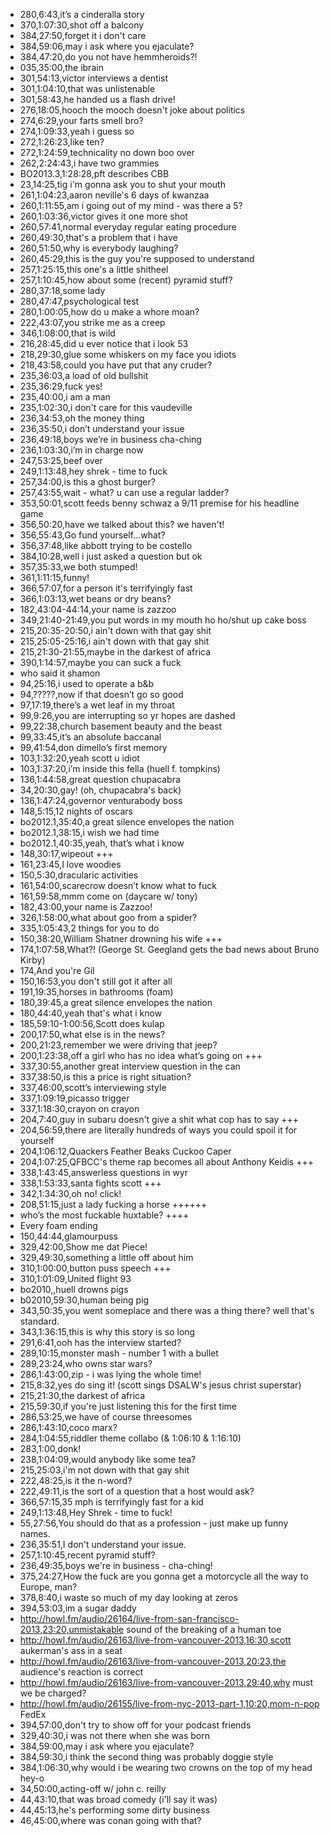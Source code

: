 * 280,6:43,it’s a cinderalla story
* 370,1:07:30,shot off a balcony
* 384,27:50,forget it i don't care
* 384,59:06,may i ask where you ejaculate?
* 384,47:20,do you not have hemmheroids?!
* 035,35:00,the ibrain
* 301,54:13,victor interviews a dentist
* 301,1:04:10,that was unlistenable
* 301,58:43,he handed us a flash drive!
* 276,18:05,hooch the mooch doesn't joke about politics
* 274,6:29,your farts smell bro?
* 274,1:09:33,yeah i guess so
* 272,1:26:23,like ten?
* 272,1:24:59,technicality no down boo over
* 262,2:24:43,i have two grammies
* BO2013.3,1:28:28,pft describes CBB
* 23,14:25,tig i'm gonna ask you to shut your mouth
* 261,1:04:23,aaron neville's 6 days of kwanzaa
* 260,1:11:55,am i going out of my mind - was there a 5?
* 260,1:03:36,victor gives it one more shot
* 260,57:41,normal everyday regular eating procedure
* 260,49:30,that's a problem that i have
* 260,51:50,why is everybody laughing?
* 260,45:29,this is the guy you're supposed to understand
* 257,1:25:15,this one's a little shitheel
* 257,1:10:45,how about some (recent) pyramid stuff?
* 280,37:18,some lady
* 280,47:47,psychological test
* 280,1:00:05,how do u make a whore moan?
* 222,43:07,you strike me as a creep
* 346,1:08:00,that is wild
* 216,28:45,did u ever notice that i look 53
* 218,29:30,glue some whiskers on my face you idiots
* 218,43:58,could you have put that any cruder?
* 235,36:03,a load of old bullshit
* 235,36:29,fuck yes!
* 235,40:00,i am a man
* 235,1:02:30,i don't care for this vaudeville
* 236,34:53,oh the money thing
* 236,35:50,i don’t understand your issue
* 236,49:18,boys we’re in business cha-ching
* 236,1:03:30,i’m in charge now
* 247,53:25,beef over
* 249,1:13:48,hey shrek - time to fuck
* 257,34:00,is this a ghost burger?
* 257,43:55,wait - what? u can use a regular ladder?
* 353,50:01,scott feeds benny schwaz a 9/11 premise for his headline game
* 356,50:20,have we talked about this? we haven't!
* 356,55:43,Go fund yourself...what?
* 356,37:48,like abbott trying to be costello
* 384,10:28,well i just asked a question but ok
* 357,35:33,we both stumped!
* 361,1:11:15,funny!
* 366,57:07,for a person it's terrifyingly fast
* 366,1:03:13,wet beans or dry beans?
* 182,43:04-44:14,your name is zazzoo
* 349,21:40-21:49,you put words in my mouth ho ho/shut up cake boss
* 215,20:35-20:50,i ain't down with that gay shit
* 215,25:05-25:16,i ain't down with that gay shit
* 215,21:30-21:55,maybe in the darkest of africa
* 390,1:14:57,maybe you can suck a fuck
* who said it shamon
* 94,25:16,i used to operate a b&b
* 94,?????,now if that doesn’t go so good
* 97,17:19,there’s a wet leaf in my throat
* 99,9:26,you are interrupting so yr hopes are dashed
* 99,22:38,church basement beauty and the beast
* 99,33:45,it’s an absolute baccanal
* 99,41:54,don dimello’s first memory
* 103,1:32:20,yeah scott u idiot
* 103,1:37:20,i’m inside this fella (huell f. tompkins)
* 136,1:44:58,great question chupacabra
* 34,20:30,gay! (oh, chupacabra's back)
* 136,1:47:24,governor venturabody boss
* 148,5:15,12 nights of oscars
* bo2012.1,35:40,a great silence envelopes the nation
* bo2012.1,38:15,i wish we had time
* bo2012.1,40:35,yeah, that’s what i know
* 148,30:17,wipeout +++
* 161,23:45,I love woodies
* 150,5:30,dracularic activities
* 161,54:00,scarecrow doesn’t know what to fuck
* 161,59:58,mmm come on (daycare w/ tony)
* 182,43:00,your name is Zazzoo!
* 326,1:58:00,what about goo from a spider?
* 335,1:05:43,2 things for you to do
* 150,38:20,William Shatner drowning his wife +++
* 174,1:07:58,What?! (George St. Geegland gets the bad news about Bruno Kirby)
* 174,And you're Gil
* 150,16:53,you don't still got it after all
* 191,19:35,horses in bathrooms (foam)
* 180,39:45,a great silence envelopes the nation
* 180,44:40,yeah that's what i know
* 185,59:10-1:00:56,Scott does kulap
* 200,17:50,what else is in the news?
* 200,21:23,remember we were driving that jeep?
* 200,1:23:38,off a girl who has no idea what’s going on +++
* 337,30:55,another great interview question in the can
* 337,38:50,is this a price is right situation?
* 337,46:00,scott’s interviewing style
* 337,1:09:19,picasso trigger
* 337,1:18:30,crayon on crayon
* 204,7:40,guy in subaru doesn't give a shit what cop has to say +++
* 204,56:59,there are literally hundreds of ways you could spoil it for yourself
* 204,1:06:12,Quackers Feather Beaks Cuckoo Caper
* 204,1:07:25,QFBCC's theme rap becomes all about Anthony Keidis +++
* 338,1:43:45,answerless questions in wyr
* 338,1:53:33,santa fights scott +++
* 342,1:34:30,oh no! click!
* 208,51:15,just a lady fucking a horse ++++++
* who’s the most fuckable huxtable? ++++
* Every foam ending
* 150,44:44,glamourpuss
* 329,42:00,Show me dat Piece!
* 329,49:30,something a little off about him
* 310,1:00:00,button puss speech +++
* 310,1:01:09,United flight 93
* bo2010,,huell drowns pigs
* b02010,59:30,human being pig
* 343,50:35,you went someplace and there was a thing there? well that's standard.
* 343,1:36:15,this is why this story is so long
* 291,6:41,ooh has the interview started?
* 289,10:15,monster mash - number 1 with a bullet
* 289,23:24,who owns star wars?
* 286,1:43:00,zip - i was lying the whole time!
* 215,8:32,yes do sing it! (scott sings DSALW's jesus christ superstar)
* 215,21:30,the darkest of africa
* 215,59:30,if you're just listening this for the first time
* 286,53:25,we have of course threesomes
* 286,1:43:10,coco marx?
* 284,1:04:55,riddler theme collabo (& 1:06:10 & 1:16:10)
* 283,1:00,donk!
* 238,1:04:09,would anybody like some tea?
* 215,25:03,i'm not down with that gay shit
* 222,48:25,is it the n-word?
* 222,49:11,is the sort of a question that a host would ask?
* 366,57:15,35 mph is terrifyingly fast for a kid
* 249,1:13:48,Hey Shrek - time to fuck!
* 55,27:56,You should do that as a profession - just make up funny names.
* 236,35:51,I don't understand your issue.
* 257,1:10:45,recent pyramid stuff?
* 236,49:35,boys we're in business - cha-ching!
* 375,24:27,How the fuck are you gonna get a motorcycle all the way to Europe, man?
* 378,8:40,i waste so much of my day looking at zeros
* 394,53:03,im a sugar daddy
* http://howl.fm/audio/26164/live-from-san-francisco-2013,23:20,unmistakable sound of the breaking of a human toe
* http://howl.fm/audio/26163/live-from-vancouver-2013,16:30,scott aukerman's ass in a seat
* http://howl.fm/audio/26163/live-from-vancouver-2013,20:23,the audience's reaction is correct
* http://howl.fm/audio/26163/live-from-vancouver-2013,29:40,why must we be charged?
* http://howl.fm/audio/26155/live-from-nyc-2013-part-1,10:20,mom-n-pop FedEx
* 394,57:00,don't try to show off for your podcast friends
* 329,40:30,i was not there when she was born
* 384,59:00,may i ask where you ejaculate?
* 384,59:30,i think the second thing was probably doggie style
* 384,1:06:30,why would i be wearing two crowns on the top of my head hey-o
* 34,50:00,acting-off w/ john c. reilly
* 44,43:10,that was broad comedy (i'll say it was)
* 44,45:13,he's performing some dirty business
* 46,45:00,where was conan going with that?